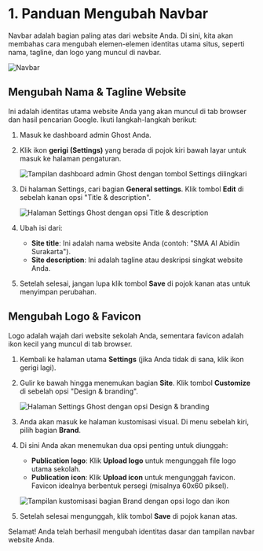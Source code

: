 # 1. Panduan Mengubah Navbar

Navbar adalah bagian paling atas dari website Anda. Di sini, kita akan membahas cara mengubah elemen-elemen identitas utama situs, seperti nama, tagline, dan logo yang muncul di navbar.

![Navbar](/gambar/navbar.png)

## Mengubah Nama & Tagline Website

Ini adalah identitas utama website Anda yang akan muncul di tab browser dan hasil pencarian Google. Ikuti langkah-langkah berikut:

1.  Masuk ke dashboard admin Ghost Anda.
2.  Klik ikon **gerigi (Settings)** yang berada di pojok kiri bawah layar untuk masuk ke halaman pengaturan.

    ![Tampilan dashboard admin Ghost dengan tombol Settings dilingkari](/gambar/ghost-dashboard-settings.png)

3.  Di halaman Settings, cari bagian **General settings**. Klik tombol **Edit** di sebelah kanan opsi "Title & description".

    ![Halaman Settings Ghost dengan opsi Title & description](/gambar/ghost-settings-title.png)

4.  Ubah isi dari:
    * **Site title**: Ini adalah nama website Anda (contoh: "SMA Al Abidin Surakarta").
    * **Site description**: Ini adalah tagline atau deskripsi singkat website Anda.

5.  Setelah selesai, jangan lupa klik tombol **Save** di pojok kanan atas untuk menyimpan perubahan.

## Mengubah Logo & Favicon

Logo adalah wajah dari website sekolah Anda, sementara favicon adalah ikon kecil yang muncul di tab browser.

1.  Kembali ke halaman utama **Settings** (jika Anda tidak di sana, klik ikon gerigi lagi).
2.  Gulir ke bawah hingga menemukan bagian **Site**. Klik tombol **Customize** di sebelah opsi "Design & branding".

    ![Halaman Settings Ghost dengan opsi Design & branding](/gambar/ghost-settings-design.png)

3.  Anda akan masuk ke halaman kustomisasi visual. Di menu sebelah kiri, pilih bagian **Brand**.
4.  Di sini Anda akan menemukan dua opsi penting untuk diunggah:
    * **Publication logo**: Klik **Upload logo** untuk mengunggah file logo utama sekolah.
    * **Publication icon**: Klik **Upload icon** untuk mengunggah favicon. Favicon idealnya berbentuk persegi (misalnya 60x60 piksel).

    ![Tampilan kustomisasi bagian Brand dengan opsi logo dan ikon](/gambar/ghost-design-brand.png)

5.  Setelah selesai mengunggah, klik tombol **Save** di pojok kanan atas.

Selamat! Anda telah berhasil mengubah identitas dasar dan tampilan navbar website Anda.

